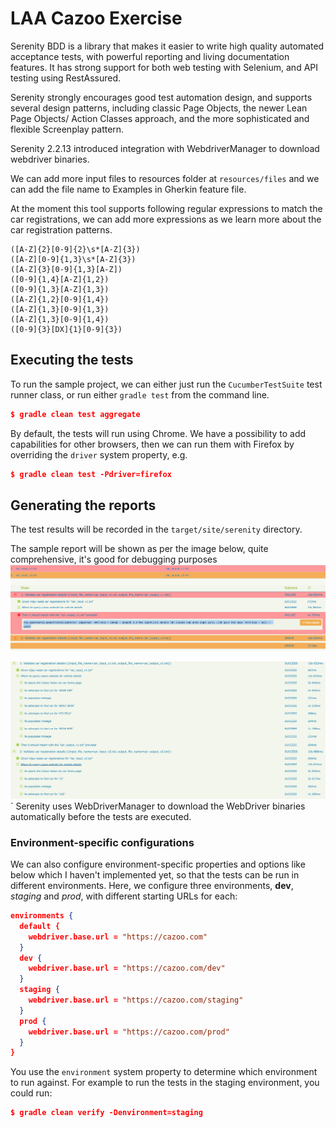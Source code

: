 # LAA Cazoo Exercise

Serenity BDD is a library that makes it easier to write high quality automated acceptance tests, with powerful reporting and living documentation features. It has strong support for both web testing with Selenium, and API testing using RestAssured.

Serenity strongly encourages good test automation design, and supports several design patterns, including classic Page Objects, the newer Lean Page Objects/ Action Classes approach, and the more sophisticated and flexible Screenplay pattern.

Serenity 2.2.13 introduced integration with WebdriverManager to download webdriver binaries.

We can add more input files to resources folder at `resources/files` and we can add the file name to Examples in Gherkin feature file.

At the moment this tool supports following regular expressions to match the car registrations, we can add more expressions as we learn more about the car registration patterns.

```aidl
([A-Z]{2}[0-9]{2}\s*[A-Z]{3})
([A-Z][0-9]{1,3}\s*[A-Z]{3})
([A-Z]{3}[0-9]{1,3}[A-Z])
([0-9]{1,4}[A-Z]{1,2})
([0-9]{1,3}[A-Z]{1,3})
([A-Z]{1,2}[0-9]{1,4})
([A-Z]{1,3}[0-9]{1,3})
([A-Z]{1,3}[0-9]{1,4})
([0-9]{3}[DX]{1}[0-9]{3})
```
## Executing the tests
To run the sample project, we can either just run the `CucumberTestSuite` test runner class, or run either `gradle test` from the command line.

```json
$ gradle clean test aggregate
```

By default, the tests will run using Chrome. We have a possibility to add capabilities for other browsers, then we can run them with Firefox by overriding the `driver` system property, e.g.
```json
$ gradle clean test -Pdriver=firefox
```

## Generating the reports

The test results will be recorded in the `target/site/serenity` directory.

The sample report will be shown as per the image below, quite comprehensive, it's good for debugging purposes
![img_1.png](img_1.png)

![img.png](img.png)
`
Serenity uses WebDriverManager to download the WebDriver binaries automatically before the tests are executed.

### Environment-specific configurations
We can also configure environment-specific properties and options like below which I haven't implemented yet, so that the tests can be run in different environments. Here, we configure three environments, __dev__, _staging_ and _prod_, with different starting URLs for each:
```json
environments {
  default {
    webdriver.base.url = "https://cazoo.com"
  }
  dev {
    webdriver.base.url = "https://cazoo.com/dev"
  }
  staging {
    webdriver.base.url = "https://cazoo.com/staging"
  }
  prod {
    webdriver.base.url = "https://cazoo.com/prod"
  }
}
```

You use the `environment` system property to determine which environment to run against. For example to run the tests in the staging environment, you could run:
```json
$ gradle clean verify -Denvironment=staging
```

